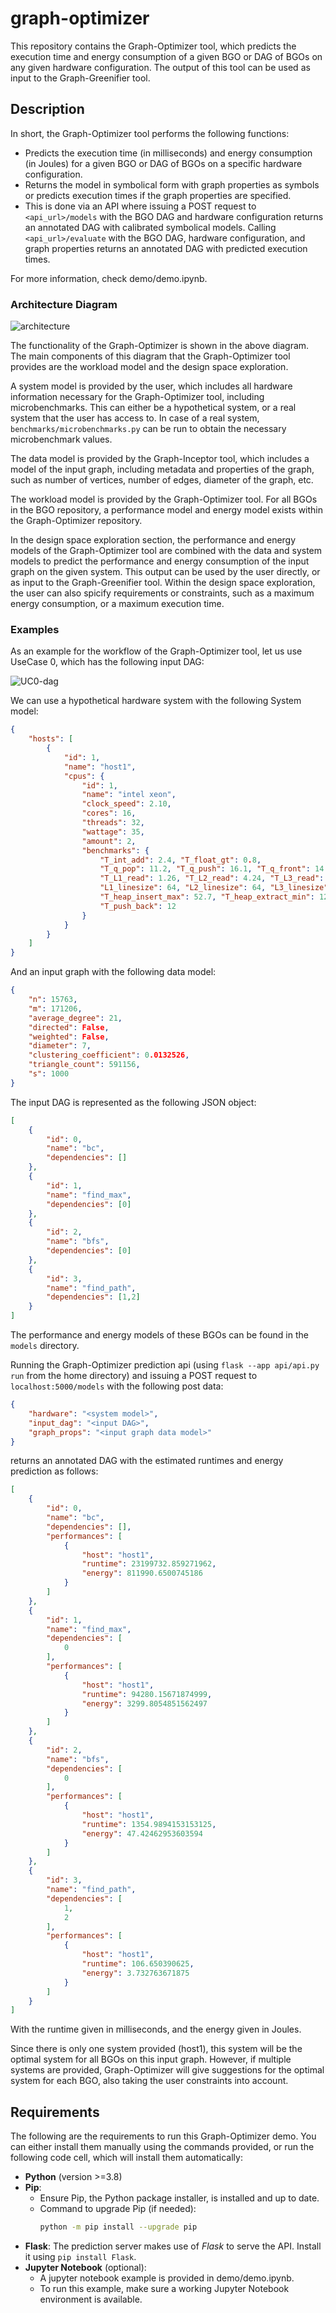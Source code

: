 # graph-optimizer
This repository contains the Graph-Optimizer tool, which predicts the execution time and energy consumption of a given BGO or DAG of BGOs on any given hardware configuration. The output of this tool can be used as input to the Graph-Greenifier tool.

## Description
In short, the Graph-Optimizer tool performs the following functions:
- Predicts the execution time (in milliseconds) and energy consumption (in Joules) for a given BGO or DAG of BGOs on a specific hardware configuration.
- Returns the model in symbolical form with graph properties as symbols or predicts execution times if the graph properties are specified.
- This is done via an API where issuing a POST request to `<api_url>/models` with the BGO DAG and hardware configuration returns an annotated DAG with calibrated symbolical models. Calling `<api_url>/evaluate` with the BGO DAG, hardware configuration, and graph properties returns an annotated DAG with predicted execution times.

For more information, check demo/demo.ipynb.

### Architecture Diagram
![architecture](images/optimizer.png)

The functionality of the Graph-Optimizer is shown in the above diagram. The main components of this diagram that the Graph-Optimizer tool provides are the workload model and the design space exploration.

A system model is provided by the user, which includes all hardware information necessary for the Graph-Optimizer tool, including microbenchmarks. This can either be a hypothetical system, or a real system that the user has access to. In case of a real system, `benchmarks/microbenchmarks.py` can be run to obtain the necessary microbenchmark values.

The data model is provided by the Graph-Inceptor tool, which includes a model of the input graph, including metadata and properties of the graph, such as number of vertices, number of edges, diameter of the graph, etc.

The workload model is provided by the Graph-Optimizer tool. For all BGOs in the BGO repository, a performance model and energy model exists within the Graph-Optimizer repository.

In the design space exploration section, the performance and energy models of the Graph-Optimizer tool are combined with the data and system models to predict the performance and energy consumption of the input graph on the given system. This output can be used by the user directly, or as input to the Graph-Greenifier tool. Within the design space exploration, the user can also spicify requirements or constraints, such as a maximum energy consumption, or a maximum execution time.

### Examples

As an example for the workflow of the Graph-Optimizer tool, let us use UseCase 0, which has the following input DAG:

![UC0-dag](images/dag.svg)

We can use a hypothetical hardware system with the following System model:
```JSON
{
    "hosts": [
        {
            "id": 1,
            "name": "host1",
            "cpus": {
                "id": 1,
                "name": "intel xeon",
                "clock_speed": 2.10,
                "cores": 16,
                "threads": 32,
                "wattage": 35,
                "amount": 2,
                "benchmarks": {
                    "T_int_add": 2.4, "T_float_gt": 0.8,
                    "T_q_pop": 11.2, "T_q_push": 16.1, "T_q_front": 14.5,
                    "T_L1_read": 1.26, "T_L2_read": 4.24, "T_L3_read": 20.9, "T_DRAM_read": 62.5,
                    "L1_linesize": 64, "L2_linesize": 64, "L3_linesize": 64,
                    "T_heap_insert_max": 52.7, "T_heap_extract_min": 123.3, "T_heap_decrease_key": 12.7,
                    "T_push_back": 12
                }
            }
        }
    ]
}
```

And an input graph with the following data model:
```JSON
{
    "n": 15763,
    "m": 171206,
    "average_degree": 21,
    "directed": False,
    "weighted": False,
    "diameter": 7,
    "clustering_coefficient": 0.0132526,
    "triangle_count": 591156,
    "s": 1000
}
```

The input DAG is represented as the following JSON object:
```JSON
[
    {
        "id": 0,
        "name": "bc",
        "dependencies": []
    },
    {
        "id": 1,
        "name": "find_max",
        "dependencies": [0]
    },
    {
        "id": 2,
        "name": "bfs",
        "dependencies": [0]
    },
    {
        "id": 3,
        "name": "find_path",
        "dependencies": [1,2]
    }
]
```

The performance and energy models of these BGOs can be found in the `models` directory.

Running the Graph-Optimizer prediction api (using `flask --app api/api.py run` from the home directory) and issuing a POST request to `localhost:5000/models` with the following post data:
```JSON
{
    "hardware": "<system model>",
    "input_dag": "<input DAG>",
    "graph_props": "<input graph data model>"
}
```
returns an annotated DAG with the estimated runtimes and energy prediction as follows:
```JSON
[
    {
        "id": 0,
        "name": "bc",
        "dependencies": [],
        "performances": [
            {
                "host": "host1",
                "runtime": 23199732.859271962,
                "energy": 811990.6500745186
            }
        ]
    },
    {
        "id": 1,
        "name": "find_max",
        "dependencies": [
            0
        ],
        "performances": [
            {
                "host": "host1",
                "runtime": 94280.15671874999,
                "energy": 3299.8054851562497
            }
        ]
    },
    {
        "id": 2,
        "name": "bfs",
        "dependencies": [
            0
        ],
        "performances": [
            {
                "host": "host1",
                "runtime": 1354.9894153153125,
                "energy": 47.42462953603594
            }
        ]
    },
    {
        "id": 3,
        "name": "find_path",
        "dependencies": [
            1,
            2
        ],
        "performances": [
            {
                "host": "host1",
                "runtime": 106.650390625,
                "energy": 3.732763671875
            }
        ]
    }
]
```
With the runtime given in milliseconds, and the energy given in Joules.

Since there is only one system provided (host1), this system will be the optimal system for all BGOs on this input graph. However, if multiple systems are provided, Graph-Optimizer will give suggestions for the optimal system for each BGO, also taking the user constraints into account.


## Requirements
The following are the requirements to run this Graph-Optimizer demo.
You can either install them manually using the commands provided, or run the following code cell, which will install them automatically:
- **Python** (version >=3.8)
- **Pip**:
    - Ensure Pip, the Python package installer, is installed and up to date.
    - Command to upgrade Pip (if needed):
      ```bash
      python -m pip install --upgrade pip
      ```
- **Flask**: The prediction server makes use of _Flask_ to serve the API. Install it using `pip install Flask`.
- **Jupyter Notebook** (optional):
    - A jupyter notebook example is provided in demo/demo.ipynb.
    - To run this example, make sure a working Jupyter Notebook environment is available.
<!-- 
## Tests
**TESTS PARAGRAPHS** -->
